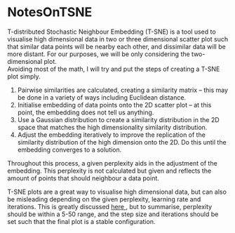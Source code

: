 # NotesOnTSNE
T-distributed Stochastic Neighbour Embedding (T-SNE) is a tool used to visualise high dimensional data in two or three dimensional scatter plot such that similar data points will be nearby each other, and dissimilar data will be more distant. For our purposes, we will be only considering the two-dimensional plot.  
Avoiding most of the math, I will try and put the steps of creating a T-SNE plot simply. 
1.	Pairwise similarities are calculated, creating a similarity matrix – this may be done in a variety of ways including Euclidean distance. 
2.	Initialise embedding of data points onto the 2D scatter plot – at this point, the embedding does not tell us anything. 
3.	Use a Gaussian distribution to create a similarity distribution in the 2D space that matches the high dimensionality similarity distribution. 
4.	Adjust the embedding iteratively to improve the replication of the similarity distribution of the high dimension onto the 2D.  Do this until the embedding converges to a solution. 

Throughout this process, a given perplexity aids in the adjustment of the embedding. This perplexity is not calculated but given and reflects the amount of points that should neighbour a data point. 

T-SNE plots are a great way to visualise high dimensional data, but can also be misleading depending on the given perplexity, learning rate and iterations. This is greatly discussed <a href="https://distill.pub/2016/misread-tsne/"> here </a>, but to summarise, perplexity should be within a 5-50 range, and the step size and iterations should be set such that the final plot is a stable configuration.  

